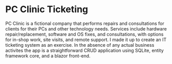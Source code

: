 # PC Clinic Ticketing

PC Clinic is a fictional company that performs repairs and consultations for clients for their PCs and other technology needs. Services include hardware repair/replacement, software and OS fixes, and consultations, with options for in-shop work, site visits, and remote support. I made it up to create an IT ticketing system as an exercise.
In the absence of any actual business activites the app is a straightforward CRUD application using SQLite, entity framework core, and a blazor front-end.

